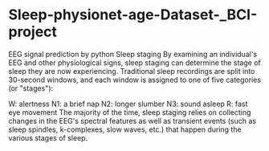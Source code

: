 # Sleep-physionet-age-Dataset-_BCI-project
EEG signal prediction by python
Sleep staging
By examining an individual's EEG and other physiological signs, sleep staging can determine the stage of sleep they are now experiencing.
Traditional sleep recordings are split into 30-second windows, and each window is assigned to one of five categories (or "stages"):


W: alertness
N1: a brief nap
N2: longer slumber
N3: sound asleep
R: fast eye movement
The majority of the time, sleep staging relies on collecting changes in the EEG's spectral features as well as transient events (such as sleep spindles, 
k-complexes, slow waves, etc.) that happen during the various stages of sleep.
